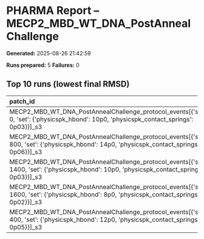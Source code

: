 # PHARMA Report – MECP2_MBD_WT_DNA_PostAnnealChallenge

**Generated:** 2025-08-26 21:42:59

**Runs prepared:** 5
**Failures:** 0

## Top 10 runs (lowest final RMSD)

| patch_id                                                                                                                                     |      RMSD |       Rg |   total_loss |
|:---------------------------------------------------------------------------------------------------------------------------------------------|----------:|---------:|-------------:|
| MECP2_MBD_WT_DNA_PostAnnealChallenge_protocol_events[{'step': 0, 'set': {'physicspk_hbond': 10p0, 'physicspk_contact_springs': 0p03}}]_s3    |   3.50721 |  11.4016 |       107.05 |
| MECP2_MBD_WT_DNA_PostAnnealChallenge_protocol_events[{'step': 800, 'set': {'physicspk_hbond': 14p0, 'physicspk_contact_springs': 0p06}}]_s3  |   3.50721 |  11.4016 |       107.05 |
| MECP2_MBD_WT_DNA_PostAnnealChallenge_protocol_events[{'step': 1400, 'set': {'physicspk_hbond': 10p0, 'physicspk_contact_springs': 0p03}}]_s3 |   3.50721 |  11.4016 |       107.05 |
| MECP2_MBD_WT_DNA_PostAnnealChallenge_protocol_events[{'step': 1600, 'set': {'physicspk_hbond': 8p0, 'physicspk_contact_springs': 0p02}}]_s3  |   3.50721 |  11.4016 |       107.05 |
| MECP2_MBD_WT_DNA_PostAnnealChallenge_protocol_events[{'step': 400, 'set': {'physicspk_hbond': 12p0, 'physicspk_contact_springs': 0p05}}]_s3  | nan       | nan      |       nan    |

